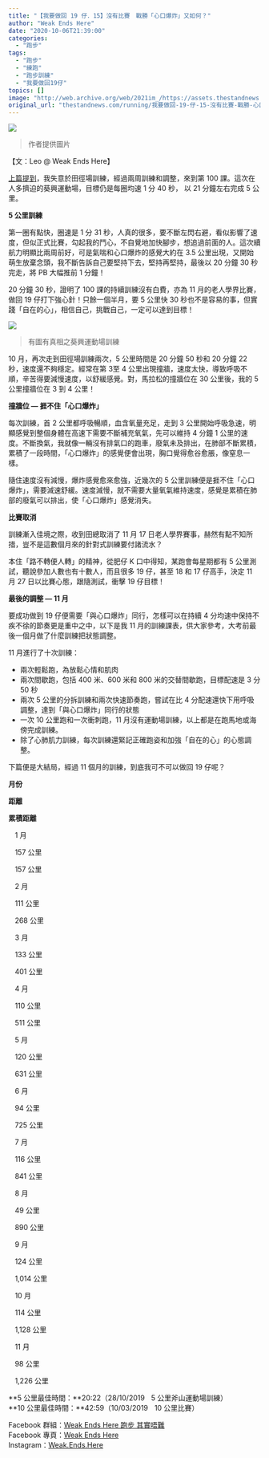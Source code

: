 ```yaml
---
title: "【我要做回 19 仔．15】沒有比賽　戰勝「心口爆炸」又如何？"
author: "Weak Ends Here"
date: "2020-10-06T21:39:00"
categories:
  - "跑步"
tags:
  - "跑步"
  - "練跑"
  - "跑步訓練"
  - "我要做回19仔"
topics: []
image: "http://web.archive.org/web/2021im_/https://assets.thestandnews.com/media/photos/120570439_jxXY5_jsTJirl.png"
original_url: "thestandnews.com/running/我要做回-19-仔-15-沒有比賽-戰勝-心口爆炸-又如何"
---
```

![](http://web.archive.org/web/2021im_/https://assets.thestandnews.com/media/photos/120570439_jxXY5_jsTJirl.png)

> 作者提供圖片

【文：Leo @ Weak Ends Here】

[上篇提到](../../running/%E6%88%91%E8%A6%81%E5%81%9A%E5%9B%9E-19-%E4%BB%94-14-%E7%82%BA%E8%87%AA%E5%B7%B1%E9%87%8D%E8%B8%8F%E9%81%8B%E5%8B%95%E5%A0%B4-%E4%B8%8D%E5%86%8D%E6%98%AF%E7%82%BA%E5%85%92%E5%AD%90%E5%9D%90%E5%9C%A8%E8%A7%80%E7%9C%BE%E5%B8%AD/)，我失意於田徑場訓練，經過兩周訓練和調整，來到第 100 課。這次在人多擠迫的葵興運動場，目標仍是每圈均速 1 分 40 秒， 以 21 分鐘左右完成 5 公里。

**5 公里訓練**

第一圈有點快，圈速是 1 分 31 秒，人真的很多，要不斷左閃右避，看似影響了速度，但似正式比賽，勾起我的鬥心，不自覺地加快腳步，想追過前面的人。這次續航力明顯比兩周前好，可是氣喘和心口爆炸的感覺大約在 3.5 公里出現，又開始萌生放棄念頭，我不斷告訴自己要堅持下去，堅持再堅持，最後以 20 分鐘 30 秒完走，將 PB 大幅推前 1 分鐘！

20 分鐘 30 秒，證明了 100 課的持續訓練沒有白費，亦為 11 月的老人學界比賽，做回 19 仔打下強心針！只餘一個半月，要 5 公里快 30 秒也不是容易的事，但實踐「自在的心」，相信自己，挑戰自己，一定可以達到目標！

![](http://web.archive.org/web/2021im_/https://assets.thestandnews.com/media/photos/0_KMRBb_PryTsEJ.jpg)
> 有圖有真相之葵興運動場訓練

10 月，再次走到田徑場訓練兩次，5 公里時間是 20 分鐘 50 秒和 20 分鐘 22 秒，速度還不夠穩定。經常在第 3至 4 公里出現撞牆，速度太快，導致呼吸不順，辛苦得要減慢速度，以舒緩感覺。對，馬拉松的撞牆位在 30 公里後，我的 5 公里撞牆位在 3 到 4 公里！

**撞牆位 — 捱不住「心口爆炸」**

每次訓練，首 2 公里都呼吸暢順，血含氧量充足，走到 3 公里開始呼吸急速，明顯感覺到整個身體在高速下需要不斷補充氧氣，先可以維持 4 分鐘 1 公里的速度。不斷換氣，我就像一輛沒有排氣口的跑車，廢氣未及排出，在肺部不斷累積，累積了一段時間，「心口爆炸」的感覺便會出現，胸口覺得愈谷愈脹，像窒息一樣。

隨住速度沒有減慢，爆炸感覺愈來愈強，近幾次的 5 公里訓練便是捱不住「心口爆炸」，需要減速舒緩。速度減慢，就不需要大量氧氣維持速度，感覺是累積在肺部的廢氣可以排出，使「心口爆炸」感覺消失。

**比賽取消**

訓練漸入佳境之際，收到田總取消了 11 月 17 日老人學界賽事，赫然有點不知所措，豈不是這數個月來的針對式訓練要付諸流水？

本住「路不轉便人轉」的精神，從肥仔 K 口中得知，某跑會每星期都有 5 公里測試，聽說參加人數也有十數人，而且很多 19 仔，甚至 18 和 17 仔高手，決定 11 月 27 日以比賽心態，跟隨測試，衝擊 19 仔目標！

**最後的調整 — 11 月**

要成功做到 19 仔便需要「與心口爆炸」同行，怎樣可以在持續 4 分均速中保持不疾不徐的節奏更是重中之中，以下是我 11 月的訓練課表，供大家參考，大考前最後一個月做了什麼訓練把狀態調整。

11 月進行了十次訓練：

*   兩次輕鬆跑，為放鬆心情和肌肉
*   兩次間歇跑，包括 400 米、600 米和 800 米的交替間歇跑，目標配速是 3 分 50 秒
*   兩次 5 公里的分拆訓練和兩次快速節奏跑，嘗試在比 4 分配速還快下用呼吸調整，達到「與心口爆炸」同行的狀態
*   一次 10 公里跑和一次衝刺跑，11 月沒有運動場訓練，以上都是在跑馬地或海傍完成訓練。
*   除了心肺肌力訓練，每次訓練還緊記正確跑姿和加強「自在的心」的心態調整。

下篇便是大結局，經過 11 個月的訓練，到底我可不可以做回 19 仔呢？

**月份**

**距離**

**累積距離**

ㅤ1 月ㅤ

ㅤ157 公里ㅤ

ㅤ157 公里ㅤ

ㅤ2 月ㅤ

ㅤ111 公里ㅤ

ㅤ268 公里ㅤ

ㅤ3 月ㅤ

ㅤ133 公里ㅤ

ㅤ401 公里ㅤ

ㅤ4 月ㅤ

ㅤ110 公里ㅤ

ㅤ511 公里ㅤ

ㅤ5 月ㅤ

ㅤ120 公里ㅤ

ㅤ631 公里ㅤ

ㅤ6 月ㅤ

ㅤ94 公里ㅤ

ㅤ725 公里ㅤ

ㅤ7 月ㅤ

ㅤ116 公里ㅤ

ㅤ841 公里ㅤ

ㅤ8 月ㅤ

ㅤ49 公里ㅤ

ㅤ890 公里ㅤ

ㅤ9 月ㅤ

ㅤ124 公里ㅤ

ㅤ1,014 公里ㅤ

ㅤ10 月ㅤ

ㅤ114 公里ㅤ

ㅤ1,128 公里ㅤ

ㅤ11 月ㅤ

ㅤ98 公里ㅤ

ㅤ1,226 公里ㅤ

**5 公里最佳時間：**20:22（28/10/2019ㅤ5 公里斧山運動場訓練）  
**10 公里最佳時間：**42:59（10/03/2019ㅤ10 公里比賽）

Facebook 群組：[Weak Ends Here 跑步 其實唔難](http://web.archive.org/web/20210710083302/https://www.facebook.com/groups/498772610150499/)  
Facebook 專頁：[Weak Ends Here](http://web.archive.org/web/20210710083302/https://www.facebook.com/Weak-Ends-Here-753770388079839/)  
Instagram：[Weak.Ends.Here](http://web.archive.org/web/20210710083302/https://www.instagram.com/weak.ends.here/)